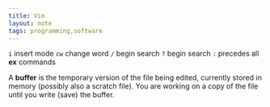 ```yaml
---
title: Vim
layout: note
tags: programming,software
---
```


`i` insert mode
`cw` change word
`/` begin search
`?` begin search
`:` precedes all **ex** commands

A **buffer** is the temporary version of the file being edited, currently stored in memory (possibly also a scratch file). You are working on a copy of the file until you write (save) the buffer.
